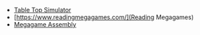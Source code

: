 - [Table Top Simulator](./Table%20Top%20Simulator.md)
- [https://www.readingmegagames.com/](Reading Megagames)
- [Megagame Assembly](https://www.megagameassembly.com/)